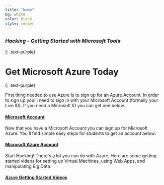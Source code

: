 ```yaml
---
title: "home"
bg: white
color: black
style: center
---
```


### *Hacking - Getting Started with Microsoft Tools*
{: .text-purple}

<span class="fa-stack subtlecircle" style="font-size:100px; background:rgba(255,166,0,0.1)">
  <i class="fa fa-circle fa-stack-2x text-white"></i>
  <i class="fa fa-bicycle fa-stack-1x text-orange"></i>
</span>

# Get Microsoft Azure Today
{: .text-purple}

First thing needed to use Azure is to sign up for an Azure Account. 
In order to sign up you'll need to sign in with your Microsoft Account (formally your Live ID).
If you need a Microsoft ID you can get one below. 

#### [Microsoft Account](http://www.microsoft.com/en-us/account)

Now that you have a Microsoft Account you can sign up for Microsoft Azure.
You'll find simple easy steps for students to get an account below: 

#### [Microsoft Azure Account](https://azure.microsoft.com/en-us/pricing/member-offers/dreamspark-students/)

Start Hacking!
There's a lot you can do with Azure. Here are some getting started videos for setting up Virtual Machines, using Web Apps, and manipulating Big Data 

#### [Azure Getting Started Videos](https://azure.microsoft.com/en-us/get-started/)

